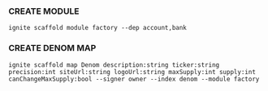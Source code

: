 ### CREATE MODULE 

```
ignite scaffold module factory --dep account,bank
```
### CREATE DENOM MAP
```
ignite scaffold map Denom description:string ticker:string precision:int siteUrl:string logoUrl:string maxSupply:int supply:int canChangeMaxSupply:bool --signer owner --index denom --module factory
```
